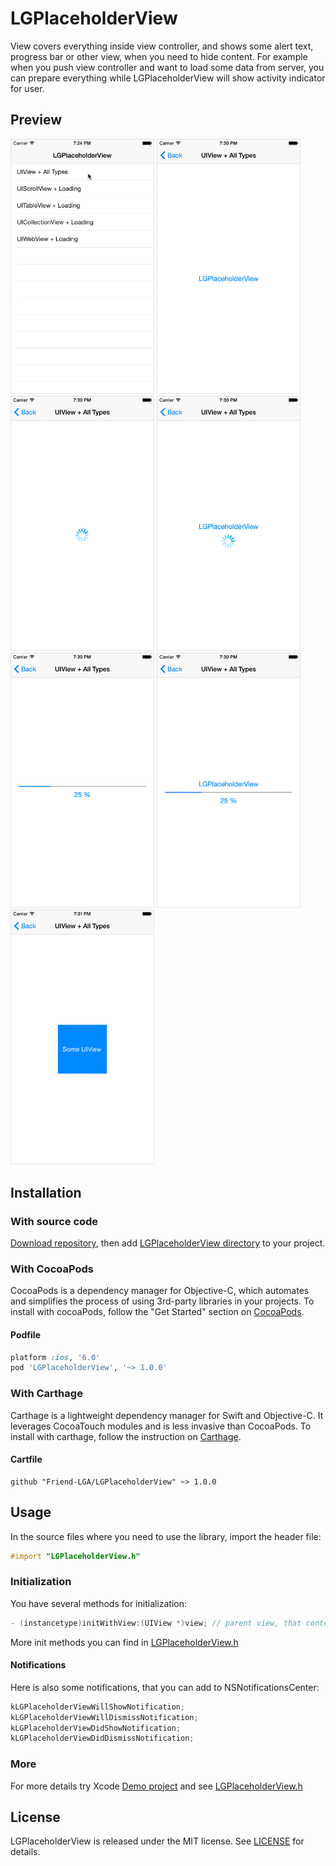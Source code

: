 # LGPlaceholderView

View covers everything inside view controller, and shows some alert text, progress bar or other view, when you need to hide content.
For example when you push view controller and want to load some data from server, you can prepare everything while LGPlaceholderView will show activity indicator for user.

## Preview

<img src="https://raw.githubusercontent.com/Friend-LGA/ReadmeFiles/master/LGPlaceholderView/Preview.gif" width="230"/>
<img src="https://raw.githubusercontent.com/Friend-LGA/ReadmeFiles/master/LGPlaceholderView/1.png" width="230"/>
<img src="https://raw.githubusercontent.com/Friend-LGA/ReadmeFiles/master/LGPlaceholderView/2.png" width="230"/>
<img src="https://raw.githubusercontent.com/Friend-LGA/ReadmeFiles/master/LGPlaceholderView/3.png" width="230"/>
<img src="https://raw.githubusercontent.com/Friend-LGA/ReadmeFiles/master/LGPlaceholderView/4.png" width="230"/>
<img src="https://raw.githubusercontent.com/Friend-LGA/ReadmeFiles/master/LGPlaceholderView/5.png" width="230"/>
<img src="https://raw.githubusercontent.com/Friend-LGA/ReadmeFiles/master/LGPlaceholderView/6.png" width="230"/>

## Installation

### With source code

[Download repository](https://github.com/Friend-LGA/LGPlaceholderView/archive/master.zip), then add [LGPlaceholderView directory](https://github.com/Friend-LGA/LGPlaceholderView/blob/master/LGPlaceholderView/) to your project.

### With CocoaPods

CocoaPods is a dependency manager for Objective-C, which automates and simplifies the process of using 3rd-party libraries in your projects. To install with cocoaPods, follow the "Get Started" section on [CocoaPods](https://cocoapods.org/).

#### Podfile
```ruby
platform :ios, '6.0'
pod 'LGPlaceholderView', '~> 1.0.0'
```

### With Carthage

Carthage is a lightweight dependency manager for Swift and Objective-C. It leverages CocoaTouch modules and is less invasive than CocoaPods. To install with carthage, follow the instruction on [Carthage](https://github.com/Carthage/Carthage/).

#### Cartfile
```
github "Friend-LGA/LGPlaceholderView" ~> 1.0.0
```

## Usage

In the source files where you need to use the library, import the header file:

```objective-c
#import "LGPlaceholderView.h"
```

### Initialization

You have several methods for initialization:

```objective-c
- (instancetype)initWithView:(UIView *)view; // parent view, that content you need to hide
```

More init methods you can find in [LGPlaceholderView.h](https://github.com/Friend-LGA/LGPlaceholderView/blob/master/LGPlaceholderView/LGPlaceholderView.h)

#### Notifications

Here is also some notifications, that you can add to NSNotificationsCenter:

```objective-c
kLGPlaceholderViewWillShowNotification;
kLGPlaceholderViewWillDismissNotification;
kLGPlaceholderViewDidShowNotification;
kLGPlaceholderViewDidDismissNotification;
```

### More

For more details try Xcode [Demo project](https://github.com/Friend-LGA/LGPlaceholderView/blob/master/Demo) and see [LGPlaceholderView.h](https://github.com/Friend-LGA/LGPlaceholderView/blob/master/LGPlaceholderView/LGPlaceholderView.h)

## License

LGPlaceholderView is released under the MIT license. See [LICENSE](https://raw.githubusercontent.com/Friend-LGA/LGPlaceholderView/master/LICENSE) for details.

